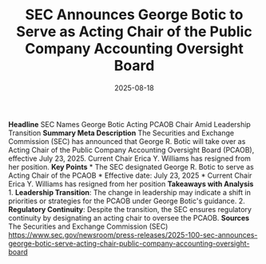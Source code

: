 ﻿---
title: '  SEC Announces George Botic to Serve as Acting Chair of the Public Company
  Accounting Oversight Board '
date: '2025-08-18'
category: Markets
image: "/images/generated/briefs/2025-08-18/  sec announces george botic to serve as acting chair of the.svg"

summary: ''
slug: '  sec announces george botic to serve as acting chair of the'
source_urls:
- https://www.sec.gov/newsroom/press-releases/2025-100-sec-announces-george-botic-serve-acting-chair-public-company-accounting-oversight-board
seo:
  title: '  SEC Announces George Botic to Serve as Acting Chair of the Public Company
    Accounting Oversight Board | Hash n Hedge'
  description: ''
  keywords:
  - news
  - markets
  - brief
---

**Headline** SEC Names George Botic Acting PCAOB Chair Amid Leadership Transition  **Summary Meta Description** The Securities and Exchange Commission (SEC) has announced that George R. Botic will take over as Acting Chair of the Public Company Accounting Oversight Board (PCAOB), effective July 23, 2025. Current Chair Erica Y. Williams has resigned from her position.  **Key Points**  * The SEC designated George R. Botic to serve as Acting Chair of the PCAOB * Effective date: July 23, 2025 * Current Chair Erica Y. Williams has resigned from her position  **Takeaways with Analysis**  1. **Leadership Transition**: The change in leadership may indicate a shift in priorities or strategies for the PCAOB under George Botic's guidance. 2. **Regulatory Continuity**: Despite the transition, the SEC ensures regulatory continuity by designating an acting chair to oversee the PCAOB.  **Sources** The Securities and Exchange Commission (SEC) https://www.sec.gov/newsroom/press-releases/2025-100-sec-announces-george-botic-serve-acting-chair-public-company-accounting-oversight-board 
